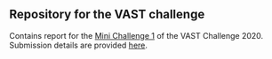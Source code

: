 ## Repository for the VAST challenge

Contains report for the [Mini Challenge 1](https://vast-challenge.github.io/2020/) of the VAST Challenge 2020. 
Submission details are provided [here](https://vast-challenge.github.io/2020/Submissions.html). 

